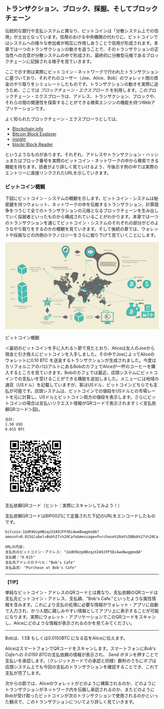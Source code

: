 ## トランザクション、ブロック、採掘、そしてブロックチェーン

伝統的な銀行や支払システムと異なり、ビットコインは「分散システム上での信用」が土台となっています。信用のおける中央機関の代わりに、ビットコインではシステムへの様々な参加者が相互に作用しあうことで信用が形成されます。本章では一つのトランザクションの動きを追うことで、そのトランザクションの正当性への合意が分散システムの中で形成され、最終的に分散型元帳であるブロックチェーンに記録される様子を見ていきます。

ここで示す例は実際にビットコイン・ネットワークで行われたトランザクションに基づいており、それぞれのユーザー（Joe、Alice、Bob）のウォレット間の資金のやり取りをシミュレートしたものです。トランザクションの動きを実際に追うため、ここでは *ブロックチェーン・エクスプローラ* を利用します。このブロックチェーン・エクスプローラは、アドレス、トランザクション、ブロックや、それらの間の関連性を探索することができる検索エンジンの機能を持つWebアプリケーションです。

よく知られたブロックチェーン・エクスプローラとしては、

* [Blockchain info](http://blockchain.info)
* [Bitcoin Block Explorer](http://blockexplorer.com)
* [insight](http://insight.bitpay.com)
* [blockr Block Reader](http://blockr.io)

というようなものがあります。それぞれ、アドレスやトランザクション・ハッシュまたはブロック番号を実際のビットコイン・ネットワークの中から検索できる機能を持ちます。読者がより詳しく見ていけるよう、今後示す例の中では実際のエントリーに直接リンクされたURLを示していきます。

### ビットコイン概観

下図にビットコイン・システムの概観を示します。ビットコイン・システムは秘密鍵を持つウォレット、ネットワークの中を伝搬するトランザクション、計算競争をつうじて全てのトランザクションの元帳となるブロックチェーンを生み出していく採掘者といったものから構成されていることがわかります。本章では一つのトランザクションを通じてビットコイン・システムのそれぞれの部分がどのようなやり取りをするのかの概観を見ていきます。そして後続の章では、ウォレットや採掘などの内側のテクノロジーをさらに掘り下げて見ていくことにします。

!["ビットコイン概観"](00_images/msbt_0201.png "ビットコイン概観")

ビットコイン概観

＜最初のビットコインを手に入れる＞節で見たとおり、Aliceは友人のJoeから現金と引き換えにビットコインを入手しました。その中でJoeによってAliceのウォレットに0.10 BTC を送金するトランザクションが生成されました。今度はカリフォルニアのパロアルトにあるBobのカフェでAliceが一杯のコーヒーを購入するところを見ていきます。Bobのカフェでは最近、店頭システムにビットコインでの支払いを受けることができる機能を追加しました。メニューには地域の通貨（USドル）を記載していますが、客はUSドル、ビットコインどちらでも支払が可能です。店頭システムは、ビットコインでの値段をUSドルとの市場レートを元に計算し、USドルとビットコイン両方の値段を表示します。さらにビットコインの場合は支払いリクエスト情報がQRコードで表示されます ( ＜支払依頼QRコード＞図)。

```
合計:
1.50 USD
0.015 BTC
```
!["支払依頼QRコード（ヒント：実際にスキャンしてみよう！）"](00_images/msbt_0202.png "支払依頼QRコード")

支払依頼QRコード（ヒント：実際にスキャンしてみよう！）

支払依頼QRコードはBIP0021にて定義された下記のURLをエンコードしたものです。
```
bitcoin:1GdK9UzpHBzqzX2A9JFP3Di4weBwqgmoQA?amount=0.015&label=Bob%27s%20Cafe&message=Purchase%20at%20Bob%27s%20Cafe

URLの内容:
支払先のビットコイン・アドレス: "1GdK9UzpHBzqzX2A9JFP3Di4weBwqgmoQA"
支払額："0.015"
支払先アドレスのラベル："Bob's Cafe"
支払品目: "Purchase at Bob's Cafe"
```

****
**【TIP】**

単純なビットコイン・アドレスのQRコードとは異なり、支払依頼のQRコードは支払先ビットコイン・アドレス、支払額、"Bob's Cafe."といったような属性情報を含みます。これにより支払の処理に必要な情報がウォレット・アプリに自動で入力され、かつ人間に親しみやすい情報としてアプリ上に表示することが可能になります。実際にウォレット・アプリケーションでこのQRコードをスキャンし、Aliceにどのような情報が表示されるのかを見てみてください。
****

Bobは、1.5$ もしくは0.0150BTC になる旨をAliceに伝えます。

AliceはスマートフォンでQRコードをスキャンします。スマートフォンに*Bob's Cafe*への *0.0150 BTC*の支払依頼の情報が表示され、 *Send* ボタンを押すことで支払いを承認します。（クレジットカードでの承認と同様）数秒のうちにボブは店頭システム上でも今回の支払のトランザクションを確認することでき、これで支払が完了します。

次からの節では、Aliceのウォレットがどのように構築されるのか、どのようにトランザクションがネットワーク内を伝搬し承認されるのか、またどのようにBobが受け取ったビットコインが次のトランザクションで使用されるのかといった観点で、このトランザクションについてより詳しく見ていきます。